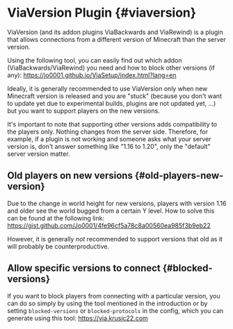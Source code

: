 # ViaVersion Plugin {#viaversion}
ViaVersion (and its addon plugins ViaBackwards and ViaRewind) is a plugin that allows connections from a different version of Minecraft than the server version.

Using the following tool, you can easily find out which addon (ViaBackwards/ViaRewind) you need and how to block other versions (if any): <https://jo0001.github.io/ViaSetup/index.html?lang=en>

Ideally, it is generally recommended to use ViaVersion only when new Minecraft version is released and you are "stuck" (because you don't want to update yet due to experimental builds, plugins are not updated yet, ...) but you want to support players on the new versions.

It's important to note that supporting other versions adds compatibility to the players only. Nothing changes from the server side. Therefore, for example, if a plugin is not working and someone asks what your server version is, don't answer something like "1.16 to 1.20", only the "default" server version matter.

## Old players on new versions {#old-players-new-version}
Due to the change in world height for new versions, players with version 1.16 and older see the world bugged from a certain Y level. How to solve this can be found at the following link: <https://gist.github.com/Jo0001/4fe96cf5a78c8a00560ea985f3b9eb22>

However, it is generally *not* recommended to support versions that old as it will probably be counterproductive.

## Allow specific versions to connect {#blocked-versions}
If you want to block players from connecting with a particular version, you can do so simply by using the tool mentioned in the introduction or by setting `blocked-versions` or `blocked-protocols` in the config, which you can generate using this tool: <https://via.krusic22.com>